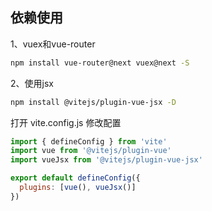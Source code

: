 ## 依赖使用

1、vuex和vue-router

```bash
npm install vue-router@next vuex@next -S
```

2、使用jsx

```bash
npm install @vitejs/plugin-vue-jsx -D
```

打开 vite.config.js 修改配置

```js
import { defineConfig } from 'vite'
import vue from '@vitejs/plugin-vue'
import vueJsx from '@vitejs/plugin-vue-jsx'

export default defineConfig({
  plugins: [vue(), vueJsx()]
})
```

